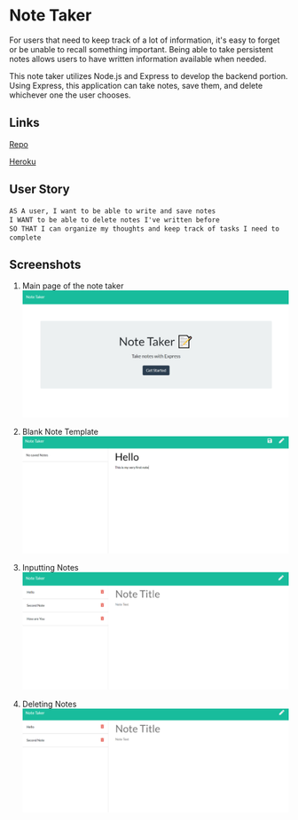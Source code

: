 # Note Taker

For users that need to keep track of a lot of information, it's easy to forget or be unable to recall something important. Being able to take persistent notes allows users to have written information available when needed.

This note taker utilizes Node.js and Express to develop the backend portion. Using Express, this application can take notes, save them, and delete whichever one the user chooses. 

## Links

[Repo](https://github.com/MCui1997/Note-Taker)

[Heroku](https://fatidique-moliere-85099.herokuapp.com/)

## User Story
```
AS A user, I want to be able to write and save notes
I WANT to be able to delete notes I've written before
SO THAT I can organize my thoughts and keep track of tasks I need to complete
```
## Screenshots

1. Main page of the note taker
![Alt text](screenshots/main.PNG "Main")

2. Blank Note Template
![Alt text](screenshots/first.PNG "First")

3. Inputting Notes
![Alt text](screenshots/second.PNG "Second")

4. Deleting Notes
![Alt text](screenshots/third.PNG "Third")
